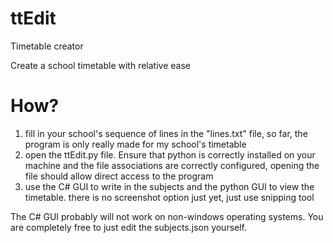 # ttEdit
Timetable creator

Create a school timetable with relative ease

# How?
1) fill in your school's sequence of lines in the "lines.txt" file, so far, the program is only really made for my school's timetable
2) open the ttEdit.py file. Ensure that python is correctly installed on your machine and the file associations are correctly configured, opening the file should allow direct access to the program
3) use the C# GUI to write in the subjects and the python GUI to view the timetable. there is no screenshot option just yet, just use snipping tool

The C# GUI probably will not work on non-windows operating systems. You are completely free to just edit the subjects.json yourself.

